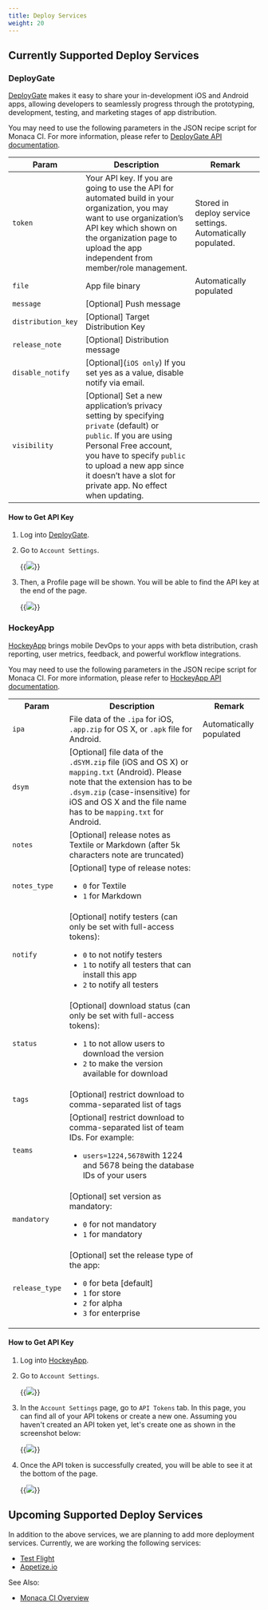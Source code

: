 ```yaml
---
title: Deploy Services
weight: 20
---
```


## Currently Supported Deploy Services

### DeployGate

[DeployGate](https://deploygate.com/) makes it easy to share your
in-development iOS and Android apps, allowing developers to seamlessly
progress through the prototyping, development, testing, and marketing
stages of app distribution.

You may need to use the following parameters in the JSON recipe script
for Monaca CI. For more information, please refer to [DeployGate API
documentation](https://deploygate.com/docs/api).

| Param | Description | Remark |
|-------|-------------|--------|
| `token` | Your API key. If you are going to use the API for automated build in your organization, you may want to use organization’s API key which shown on the organization page to upload the app independent from member/role management. | Stored in deploy service settings. Automatically populated. |
| `file` | App file binary |	Automatically populated |
| `message` | [Optional] Push message | |                       
| `distribution_key` | [Optional] Target Distribution Key | |                       
| `release_note` | [Optional] Distribution message | |                        
| `disable_notify` | [Optional]\(`iOS only`\) If you set yes as a value, disable notify via email. | |
| `visibility` | [Optional] Set a new application’s privacy setting by specifying `private` (default) or `public`. If you are using Personal Free account, you have to specify `public` to upload a new app since it doesn’t have a slot for private app. No effect when updating. | | 

####  How to Get API Key

1.  Log into [DeployGate](https://deploygate.com/).
2.  Go to `Account Settings`.

    {{<img src="/images/monaca_ide/manual/monaca_ci/supported_services/1.png">}}

3.  Then, a Profile page will be shown. You will be able to find the API
    key at the end of the page.

    {{<img src="/images/monaca_ide/manual/monaca_ci/supported_services/2.png">}}

### HockeyApp

[HockeyApp](https://hockeyapp.net/) brings mobile DevOps to your apps
with beta distribution, crash reporting, user metrics, feedback, and
powerful workflow integrations.

You may need to use the following parameters in the JSON recipe script
for Monaca CI. For more information, please refer to [HockeyApp API
documentation](https://support.hockeyapp.net/kb/api/api-apps).

<table>
    <tr>
        <th>Param</th>
        <th>Description</th>
        <th>Remark</th>
    </tr>
    <tr>
        <td><code>ipa</code></td>
        <td>File data of the <code>.ipa</code> for iOS, <code>.app.zip</code> for OS X, or <code>.apk</code> file for Android.</td>
        <td>Automatically populated</td>
    </tr>
    <tr>
        <td><code>dsym</code></td>
        <td>[Optional] file data of the <code>.dSYM.zip</code> file (iOS and OS X) or <code>mapping.txt</code> (Android). Please note that the extension has to be <code>.dsym.zip</code> (case-insensitive) for iOS and OS X and the file name has to be <code>mapping.txt</code> for Android.</td>
        <td></td>
    </tr>
    <tr>
        <td><code>notes</code></td>
        <td>[Optional] release notes as Textile or Markdown (after 5k characters note are truncated)</td>
        <td></td>
    </tr>
    <tr>
        <td><code>notes_type</code></td>
        <td>[Optional] type of release notes:
            <ul>
                <li><code>0</code> for Textile</li>
                <li><code>1</code> for Markdown</li>
            </ul>
        </td>
        <td></td>
    </tr>
    <tr>
        <td><code>notify</code></td>
        <td>[Optional] notify testers (can only be set with full-access tokens):
            <ul>
                <li><code>0</code> to not notify testers</li>
                <li><code>1</code> to notify all testers that can install this app</li>
                <li><code>2</code> to notify all testers</li>
            </ul>
        </td>
        <td></td>
    </tr>
    <tr>
        <td><code>status</code></td>
        <td>[Optional] download status (can only be set with full-access tokens):
            <ul>
                <li><code>1</code> to not allow users to download the version</li>
                <li><code>2</code> to make the version available for download</li>
            </ul>
        </td>
        <td></td>
    </tr>
    <tr>
        <td><code>tags</code></td>
        <td>[Optional] restrict download to comma-separated list of tags</td>
        <td></td>
    </tr>
    <tr>
        <td><code>teams</code></td>
        <td>[Optional] restrict download to comma-separated list of team IDs. For example:
            <ul>
                <li><code>users=1224,5678</code>with 1224 and 5678 being the database IDs of your users</li>
            </ul>
        </td>
        <td></td>
    </tr>
    <tr>
        <td><code>mandatory</code></td>
        <td>[Optional] set version as mandatory:
            <ul>
                <li><code>0</code> for not mandatory</li>
                <li><code>1</code> for mandatory</li>
            </ul>
        </td>
        <td></td>
    </tr>
    <tr>
        <td><code>release_type</code></td>
        <td>[Optional] set the release type of the app:
            <ul>
                <li><code>0</code> for beta [default]</li>
                <li><code>1</code> for store</li>
                <li><code>2</code> for alpha</li>
                <li><code>3</code> for enterprise</li>
            </ul>
        </td>
        <td></td>
    </tr>
</table>

####  How to Get API Key

1.  Log into [HockeyApp](https://hockeyapp.net/).
2.  Go to `Account Settings`.

    {{<img src="/images/monaca_ide/manual/monaca_ci/supported_services/3.png">}}

3.  In the `Account Settings` page, go to `API Tokens` tab. In this page,
    you can find all of your API tokens or create a new one. Assuming
    you haven't created an API token yet, let's create one as shown in
    the screenshot below:

    {{<img src="/images/monaca_ide/manual/monaca_ci/supported_services/4.png">}}

4.  Once the API token is successfully created, you will be able to see
    it at the bottom of the page.

    {{<img src="/images/monaca_ide/manual/monaca_ci/supported_services/5.png">}}

## Upcoming Supported Deploy Services

In addition to the above services, we are planning to add more
deployment services. Currently, we are working the following services:

-   [Test Flight](https://developer.apple.com/testflight/)
-   [Appetize.io](https://appetize.io/)

See Also:

- [Monaca CI Overview](../overview)
